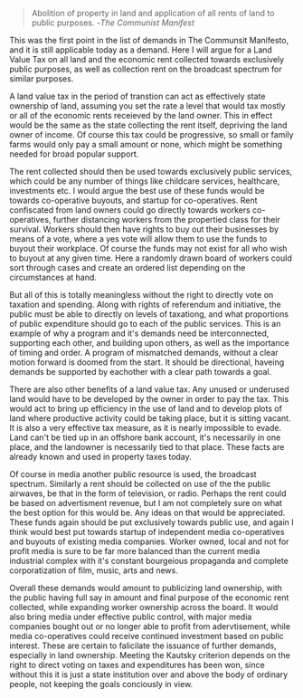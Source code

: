 >Abolition of property in land and application of all rents of land to public purposes.
>-*The Communist Manifest*

This was the first point in the list of demands in The Communsit Manifesto, and it is still applicable today as a demand.  Here I will argue for a Land Value Tax on all land and the economic rent collected towards exclusively public purposes, as well as collection rent on the broadcast spectrum for similar purposes.  

A land value tax in the period of transtion can act as effectively state ownership of land, assuming you set the rate a level that would tax mostly or all of the economic rents receieved by the land owner.  This in effect would be the same as the state collecting the rent itself, depriving the land owner of income.  Of course this tax could be progressive, so small or family farms would only pay a small amount or none, which might be something needed for broad popular support.  

The rent collected should then be used towards exclusively public services, which could be any number of things like childcare services, healthcare, investments etc.  I would argue the best use of these funds would be towards co-operative buyouts, and startup for co-operatives.  Rent confiscated from land owners could go directly towards workers co-operatives, further distancing workers from the propertied class for their survival.  Workers should then have rights to buy out their businesses by means of a vote, where a yes vote will allow them to use the funds to buyout their workplace.  Of course the funds may not exist for all who wish to buyout at any given time.  Here a randomly drawn board of workers could sort through cases and create an ordered list depending on the circumstances at hand.  

But all of this is totally meaningless without the right to directly vote on taxation and spending.  Along with rights of referendum and initiative, the public must be able to directly on levels of taxationg, and what proportions of public expenditure should go to each of the public services.  This is an example of why a program and it's demands need be interconnected, supporting each other, and building upon others, as well as the importance of timing and order.  A program of mismatched demands, without a clear motion forward is doomed from the start.  It should be directional, haveing demands be supported by eachother with a clear path towards a goal.  

There are also other benefits of a land value tax.  Any unused or underused land would have to be developed by the owner in order to pay the tax.  This would act to bring up efficiency in the use of land and to develop plots of land where productive activity could be taking place, but it is sitting vacant.  It is also a very effective tax measure, as it is nearly impossible to evade.  Land can't be tied up in an offshore bank account, it's necessarily in one place, and the landowner is necessarily tied to that place.  These facts are already known and used in property taxes today.  

Of course in media another public resource is used, the broadcast spectrum.  Similarly a rent should be collected on use of the the public airwaves, be that in the form of television, or radio.  Perhaps the rent could be based on advertisment revenue, but I am not completely sure on what the best option for this would be.  Any ideas on that would be appreciated.  These funds again should be put exclusively towards public use, and again I think would best put towards startup of independent media co-operatives and buyouts of existing media companies.  Worker owned, local and not for profit media is sure to be far more balanced than the current media industrial complex with it's constant bourgeious propaganda and complete corporatization of film, music, arts and news.  

Overall these demands would amount to publicizing land ownership, with the public having full say in amount and final purpose of the economic rent collected, while expanding worker ownership across the board.  It would also bring media under effective public control, with major media companies bought out or no longer able to profit from adervtisement, while media co-operatives could receive continued investment based on public interest.  These are certain to falicilate the issuance of further demands, especially in land ownership.  Meeting the Kautsky criterion depends on the right to direct voting on taxes and expenditures has been won, since without this it is just a state institution over and above the body of ordinary people, not keeping the goals conciously in view.  